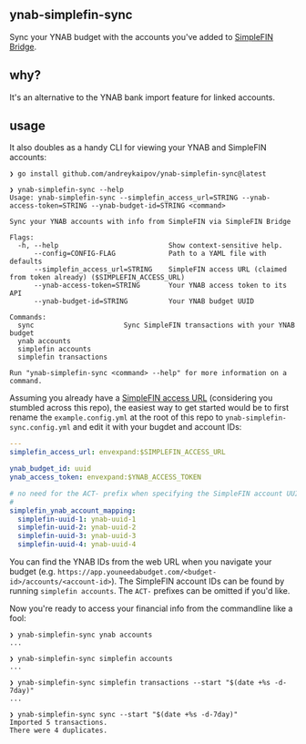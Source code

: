 ## ynab-simplefin-sync

Sync your YNAB budget with the accounts you've added to [SimpleFIN
Bridge](https://beta-bridge.simplefin.org/).

## why?

It's an alternative to the YNAB bank import feature for linked accounts.

## usage

It also doubles as a handy CLI for viewing your YNAB and SimpleFIN accounts:

```console
❯ go install github.com/andreykaipov/ynab-simplefin-sync@latest

❯ ynab-simplefin-sync --help
Usage: ynab-simplefin-sync --simplefin_access_url=STRING --ynab-access-token=STRING --ynab-budget-id=STRING <command>

Sync your YNAB accounts with info from SimpleFIN via SimpleFIN Bridge

Flags:
  -h, --help                           Show context-sensitive help.
      --config=CONFIG-FLAG             Path to a YAML file with defaults
      --simplefin_access_url=STRING    SimpleFIN access URL (claimed from token already) ($SIMPLEFIN_ACCESS_URL)
      --ynab-access-token=STRING       Your YNAB access token to its API
      --ynab-budget-id=STRING          Your YNAB budget UUID

Commands:
  sync                      Sync SimpleFIN transactions with your YNAB budget
  ynab accounts
  simplefin accounts
  simplefin transactions

Run "ynab-simplefin-sync <command> --help" for more information on a command.
```

Assuming you already have a [SimpleFIN access
URL](https://beta-bridge.simplefin.org/info/developers) (considering you
stumbled across this repo), the easiest way to get started would be to first
rename the `example.config.yml` at the root of this repo to
`ynab-simplefin-sync.config.yml` and edit it with your bugdet and account IDs:

```yaml
---
simplefin_access_url: envexpand:$SIMPLEFIN_ACCESS_URL

ynab_budget_id: uuid
ynab_access_token: envexpand:$YNAB_ACCESS_TOKEN

# no need for the ACT- prefix when specifying the SimpleFIN account UUIDs
#
simplefin_ynab_account_mapping:
  simplefin-uuid-1: ynab-uuid-1
  simplefin-uuid-2: ynab-uuid-2
  simplefin-uuid-3: ynab-uuid-3
  simplefin-uuid-4: ynab-uuid-4
```

You can find the YNAB IDs from the web URL when you navigate your budget (e.g.
`https://app.youneedabudget.com/<budget-id>/accounts/<account-id>`). The
SimpleFIN account IDs can be found by running `simplefin accounts`. The `ACT-`
prefixes can be omitted if you'd like.

Now you're ready to access your financial info from the commandline like a fool:

```console
❯ ynab-simplefin-sync ynab accounts
...

❯ ynab-simplefin-sync simplefin accounts
...

❯ ynab-simplefin-sync simplefin transactions --start "$(date +%s -d-7day)"
...

❯ ynab-simplefin-sync sync --start "$(date +%s -d-7day)"
Imported 5 transactions.
There were 4 duplicates.
```
